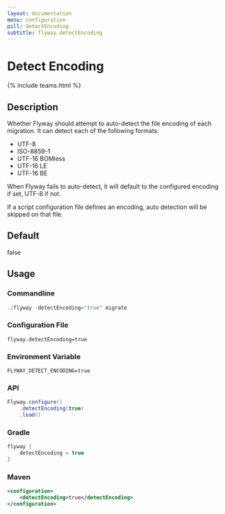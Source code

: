 ```yaml
---
layout: documentation
menu: configuration
pill: detectEncoding
subtitle: flyway.detectEncoding
---
```


# Detect Encoding
{% include teams.html %}

## Description
Whether Flyway should attempt to auto-detect the file encoding of each migration. It can detect each of the following formats:

* UTF-8
* ISO-8859-1
* UTF-16 BOMless
* UTF-16 LE
* UTF-16 BE

When Flyway fails to auto-detect, it will default to the configured encoding if set, UTF-8 if not.

If a script configuration file defines an encoding, auto detection will be skipped on that file.

## Default
false

## Usage

### Commandline
```powershell
./flyway -detectEncoding="true" migrate
```

### Configuration File
```properties
flyway.detectEncoding=true
```

### Environment Variable
```properties
FLYWAY_DETECT_ENCODING=true
```

### API
```java
Flyway.configure()
    .detectEncoding(true)
    .load()
```

### Gradle
```groovy
flyway {
    detectEncoding = true
}
```

### Maven
```xml
<configuration>
    <detectEncoding>true</detectEncoding>
</configuration>
```